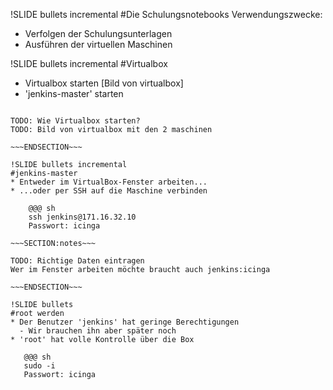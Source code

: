 !SLIDE bullets incremental
#Die Schulungsnotebooks
Verwendungszwecke:

* Verfolgen der Schulungsunterlagen
* Ausführen der virtuellen Maschinen

!SLIDE bullets incremental
#Virtualbox
* Virtualbox starten
[Bild von virtualbox]
* 'jenkins-master' starten

~~~SECTION:notes~~~

TODO: Wie Virtualbox starten?
TODO: Bild von virtualbox mit den 2 maschinen

~~~ENDSECTION~~~

!SLIDE bullets incremental
#jenkins-master
* Entweder im VirtualBox-Fenster arbeiten...
* ...oder per SSH auf die Maschine verbinden

    @@@ sh
    ssh jenkins@171.16.32.10
    Passwort: icinga

~~~SECTION:notes~~~

TODO: Richtige Daten eintragen
Wer im Fenster arbeiten möchte braucht auch jenkins:icinga

~~~ENDSECTION~~~

!SLIDE bullets
#root werden
* Der Benutzer 'jenkins' hat geringe Berechtigungen
  - Wir brauchen ihn aber später noch
* 'root' hat volle Kontrolle über die Box

   @@@ sh
   sudo -i
   Passwort: icinga

